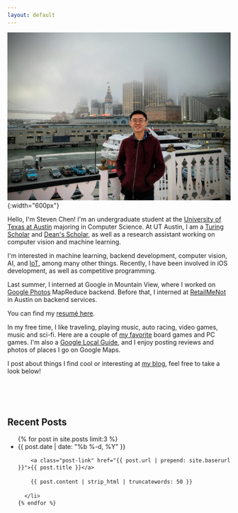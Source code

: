 ```yaml
---
layout: default
---
```


![San Francisco Pier](/assets/homepagepic.jpg){:width="600px"}

Hello, I'm Steven Chen! I'm an undergraduate student at the [University of Texas at Austin](https://www.cs.utexas.edu) majoring in Computer Science. At UT Austin, I am a [Turing Scholar][turing] and [Dean's Scholar][deans], as well as a research assistant working on computer vision and machine learning. 

I'm interested in machine learning, backend development, computer vision, AI, and [IoT][iot], among many other things. Recently, I have been involved in iOS development, as well as competitive programming.

Last summer, I interned at Google in Mountain View, where I worked on [Google Photos][photos] MapReduce backend. Before that, I interned at [RetailMeNot][rmn] in Austin on backend services.

You can find my [resumé here][resume].

In my free time, I like traveling, playing music, auto racing, video games, music and sci-fi. Here are a couple of [my favorite][favorites] board games and PC games. I'm also a [Google Local Guide][local], and I enjoy posting reviews
and photos of places I go on Google Maps.

I post about things I find cool or interesting at [my blog][blog], feel free to take a look below!

<br />
<br />
<br />

<h2 class="recent-title">Recent Posts</h2>

<ul class="post-list">
    {% for post in site.posts limit:3 %}
      <li>
        <span class="post-meta">{{ post.date | date: "%b %-d, %Y" }}</span>
        
        <a class="post-link" href="{{ post.url | prepend: site.baserurl }}">{{ post.title }}</a>
        
        {{ post.content | strip_html | truncatewords: 50 }}

      </li>
    {% endfor %}
</ul>

[turing]: https://www.cs.utexas.edu/turing-scholars
[deans]: https://cns.utexas.edu/honors/honors-programs-center/deans-scholars
[iot]: https://en.wikipedia.org/wiki/Internet_of_Things
[rmn]: http://www.retailmenot.com
[google]: http://www.google.com
[mtnview]: http://www.google.com/about/careers/locations/mountain-view/
[photos]: https://www.google.com/photos/about/?page=auto-backup
[resume]: /assets/steven_chen_resume.pdf
[favorites]: http://amzn.com/w/3M7DGS728ZX5Q
[local]: https://www.google.com/local/guides/
[blog]: /blog